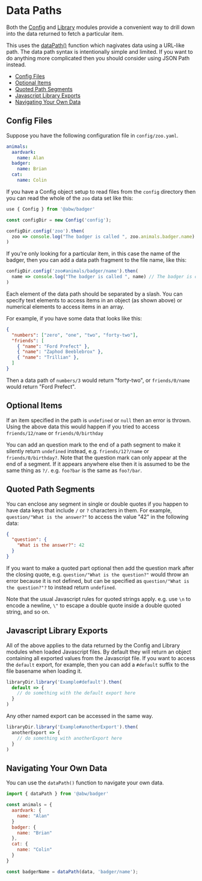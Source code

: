 # Data Paths

Both the [Config](../class/src/Badger/Config.js~Config) and
[Library](../class/src/Badger/Library.js~Library) modules provide a
convenient way to drill down into the data returned to fetch a particular item.

This uses the [dataPath()](../function#static-function-dataPath) function which
nagivates data using a URL-like path.  The data path syntax is intentionally simple and
limited.  If you want to do anything more complicated then you should consider using JSON
Path instead.

- [Config Files](#config-files)
- [Optional Items](#optional-items)
- [Quoted Path Segments](#quoted-path-segments)
- [Javascript Library Exports](#javascript-library-exports)
- [Navigating Your Own Data](#navigating-your-own-data)

## Config Files

Suppose you have the following configuration file in `config/zoo.yaml`.

```yaml
animals:
  aardvark:
    name: Alan
  badger:
    name: Brian
  cat:
    name: Colin
```

If you have a Config object setup to read files from the `config` directory then
you can read the whole of the `zoo` data set like this:

```js
use { Config } from '@abw/badger'

const configDir = new Config('config');

configDir.config('zoo').then(
  zoo => console.log("The badger is called ", zoo.animals.badger.name) // The badger is called Brian
)
```

If you're only looking for a particular item, in this case the name of the badger,
then you can add a data path fragment to the file name, like this:

```js
configDir.config('zoo#animals/badger/name').then(
  name => console.log("The badger is called ", name) // The badger is called Brian
)
```

Each element of the data path should be separated by a slash.  You can specify
text elements to access items in an object (as shown above) or numerical elements to
access items in an array.

For example, if you have some data that looks like this:

```json
{
  "numbers": ["zero", "one", "two", "forty-two"],
  "friends": [
    { "name": "Ford Prefect" },
    { "name": "Zaphod Beeblebrox" },
    { "name": "Trillian" },
  ]
}
```

Then a data path of `numbers/3` would return "forty-two", or `friends/0/name` would return
"Ford Prefect".

## Optional Items

If an item specified in the path is `undefined` or `null` then an error is thrown.  Using the
above data this would happen if you tried to access `friends/12/name` or `friends/0/birthday`

You can add an question mark to the end of a path segment to make it silently return `undefined`
instead, e.g. `friends/12?/name` or `friends/0/birthday?`.  Note that the question mark can only
appear at the end of a segment.  If it appears anywhere else then it is assumed to be the same
thing as `?/`.  e.g. `foo?bar` is the same as `foo?/bar`.

## Quoted Path Segments

You can enclose any segment in single or double quotes if you happen to have data keys that include
`/` or `?` characters in them.  For example, `question/"What is the answer?"` to access the value
"42" in the following data:

```json
{
  "question": {
    "What is the answer?": 42
  }
}
```

If you want to make a quoted part optional then add the question mark after the closing quote, e.g.
`question/"What is the question?"` would throw an error because it is not defined, but can be specified
as `question/"What is the question?"?` to instead return `undefined`.

Note that the usual Javascript rules for quoted strings apply.  e.g. use `\n` to encode a newline,
`\"` to escape a double quote inside a double quoted string, and so on.

## Javascript Library Exports

All of the above applies to the data returned by the Config and Library modules when loaded
Javascript files.  By default they will return an object containing all exported values from the
Javascript file.  If you want to access the `default` export, for example, then you can add a `#default` suffix
to the file basename when loading it.

```js
libraryDir.library('Example#default').then(
  default => {
    // do something with the default export here
  }
)
```

Any other named export can be accessed in the same way.

```js
libraryDir.library('Example#anotherExport').then(
  anotherExport => {
    // do something with anotherExport here
  }
)
```

## Navigating Your Own Data

You can use the `dataPath()` function to navigate your own data.

```js
import { dataPath } from '@abw/badger'

const animals = {
  aardvark: {
    name: "Alan"
  }
  badger: {
    name: "Brian"
  },
  cat: {
    name: "Colin"
  }
}

const badgerName = dataPath(data, 'badger/name');
```
